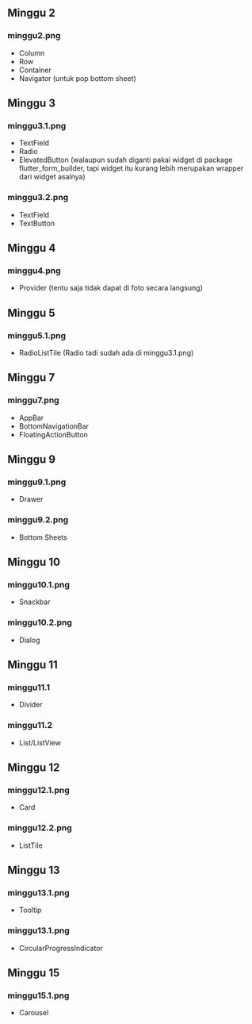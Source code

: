 ## Minggu 2

### minggu2.png
- Column
- Row
- Container
- Navigator (untuk pop bottom sheet)

## Minggu 3

### minggu3.1.png
- TextField
- Radio
- ElevatedButton
(walaupun sudah diganti pakai widget di package flutter_form_builder, tapi widget itu kurang lebih merupakan wrapper dari widget asalnya)

### minggu3.2.png
- TextField
- TextButton

## Minggu 4

### minggu4.png
- Provider (tentu saja tidak dapat di foto secara langsung)

## Minggu 5

### minggu5.1.png
- RadioListTile
(Radio tadi sudah ada di minggu3.1.png)

## Minggu 7

### minggu7.png
- AppBar
- BottomNavigationBar
- FloatingActionButton

## Minggu 9

### minggu9.1.png
- Drawer

### minggu9.2.png
- Bottom Sheets

## Minggu 10

### minggu10.1.png
- Snackbar

### minggu10.2.png
- Dialog

## Minggu 11

### minggu11.1
- Divider

### minggu11.2
- List/ListView

## Minggu 12

### minggu12.1.png
- Card

### minggu12.2.png
- ListTile

## Minggu 13

### minggu13.1.png
- Tooltip

### minggu13.1.png
- CircularProgressIndicator

## Minggu 15

### minggu15.1.png
- Carousel